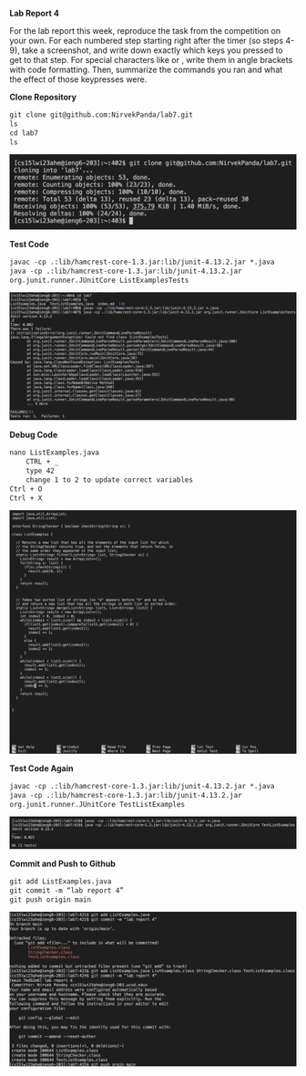 __**Lab Report 4**__

For the lab report this week, reproduce the task from the competition on your own. For each numbered step starting right after the timer (so steps 4-9), take a screenshot, and write down exactly which keys you pressed to get to that step. For special characters like <enter> or <tab>, write them in angle brackets with code formatting. Then, summarize the commands you ran and what the effect of those keypresses were.

__Clone Repository__
```
git clone git@github.com:NirvekPanda/lab7.git 
ls
cd lab7
ls
```
![clone repo](image1.png)

    
__Test Code__
```
javac -cp .:lib/hamcrest-core-1.3.jar:lib/junit-4.13.2.jar *.java
java -cp .:lib/hamcrest-core-1.3.jar:lib/junit-4.13.2.jar org.junit.runner.JUnitCore ListExamplesTests
```
![junit tests](image2.png)


__Debug Code__    
```
nano ListExamples.java 
    CTRL + _
    type 42 
    change 1 to 2 to update correct variables
Ctrl + O
Ctrl + X
```
![debugging error](image3.png)
    
__Test Code Again__
```
javac -cp .:lib/hamcrest-core-1.3.jar:lib/junit-4.13.2.jar *.java
java -cp .:lib/hamcrest-core-1.3.jar:lib/junit-4.13.2.jar org.junit.runner.JUnitCore TestListExamples
```
![checking code again](image4.png)
    
__Commit and Push to Github__
```
git add ListExamples.java
git commit -m “lab report 4”
git push origin main
```
![sending files back to github](image5.png)
